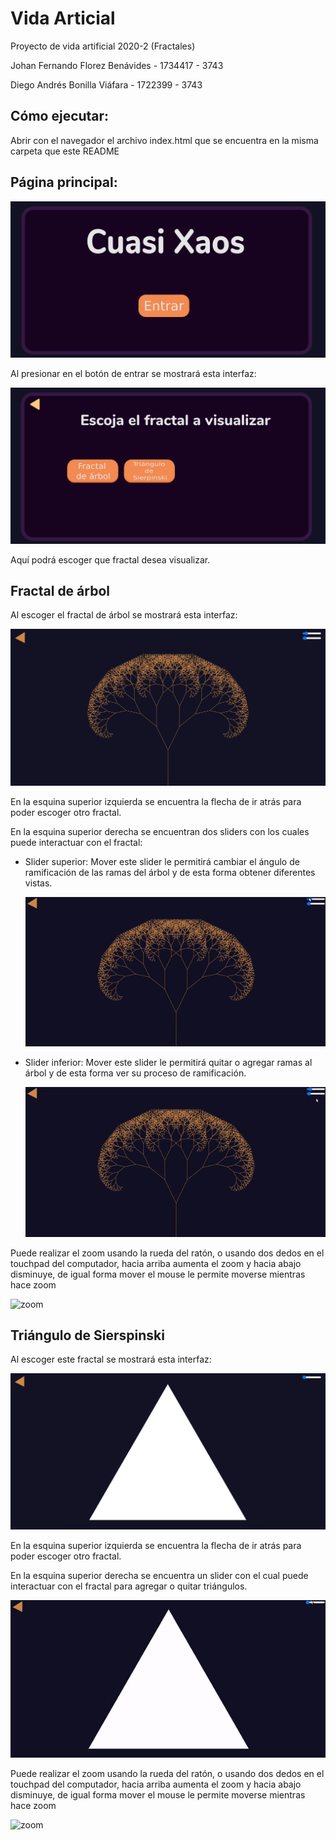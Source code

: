 # Vida Articial
Proyecto de vida artificial 2020-2 (Fractales)

Johan Fernando Florez Benávides - 1734417 - 3743

Diego Andrés Bonilla Viáfara - 1722399 - 3743

## Cómo ejecutar:  

Abrir con el navegador el archivo index.html que se encuentra en la misma carpeta que este README


## Página principal:
![inicio](assets/readmeImages/inicio.png) 

Al presionar en el botón de entrar se mostrará esta interfaz:

![escoger](assets/readmeImages/escoger.png) 

Aquí podrá escoger que fractal desea visualizar. 

## Fractal de árbol

Al escoger el fractal de árbol se mostrará esta interfaz:

![arbol](assets/readmeImages/arbol.png)

En la esquina superior izquierda se encuentra la flecha de ir atrás para poder escoger otro fractal.

En la esquina superior derecha se encuentran dos sliders con los cuales puede interactuar con el fractal:

* Slider superior: Mover este slider le permitirá cambiar el ángulo de ramificación de las ramas del árbol y de esta forma obtener diferentes vistas. 

    ![arbol1](assets/readmeImages/arbol1.gif)


* Slider inferior: Mover este slider le permitirá quitar o agregar ramas al árbol y de esta forma ver su proceso de ramificación.

    ![ramificacion](assets/readmeImages/arbol2.gif)

Puede realizar el zoom usando la rueda del ratón, o usando dos dedos en el touchpad del computador, hacia arriba aumenta el zoom y hacia abajo disminuye, de igual forma mover el mouse le permite moverse mientras hace zoom

![zoom](assets/readmeImages/arbol3.png)

## Triángulo de Sierspinski

Al escoger este fractal se mostrará esta interfaz:

![triangulo](assets/readmeImages/triangulo.png)

En la esquina superior izquierda se encuentra la flecha de ir atrás para poder escoger otro fractal.

En la esquina superior derecha se encuentra un slider con el cual puede interactuar con el fractal para agregar o quitar triángulos.

![agregar_triangulos](assets/readmeImages/triangulo1.gif)

Puede realizar el zoom usando la rueda del ratón, o usando dos dedos en el touchpad del computador, hacia arriba aumenta el zoom y hacia abajo disminuye, de igual forma mover el mouse le permite moverse mientras hace zoom

![zoom](assets/readmeImages/triangulo3.png)


